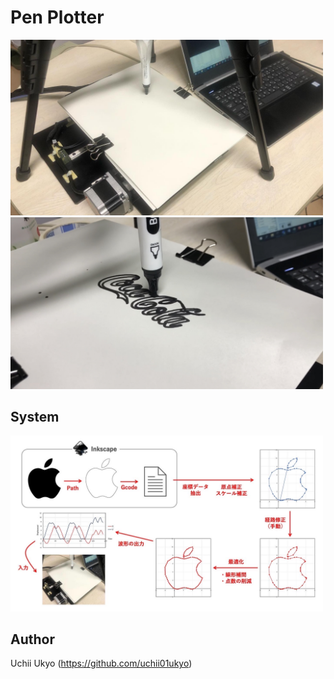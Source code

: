 # Pen Plotter
<img src="https://github.com/uchii01ukyo/Macro_VBA/blob/main/Others/PenPlotter/Picture0.png" width="500px">
  
<img src="https://github.com/uchii01ukyo/Macro_VBA/blob/main/Others/PenPlotter/Picture1.png" width="500px">
  
## System
<img src="https://github.com/uchii01ukyo/Macro_VBA/blob/main/Others/PenPlotter/System.png" width="500px">
  
## Author
Uchii Ukyo (https://github.com/uchii01ukyo)
